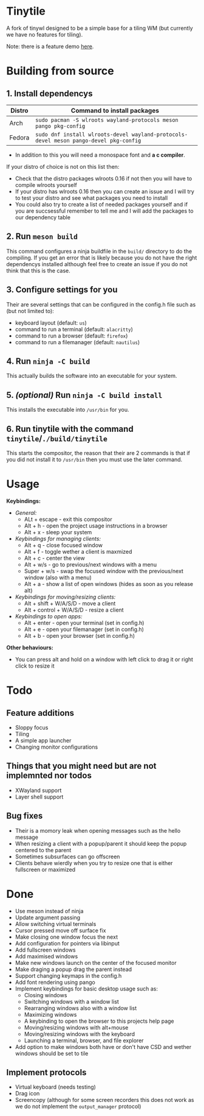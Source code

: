 # Tinytile

A fork of tinywl designed to be a simple base for a tiling WM (but currently we have no features for tiling).

Note: there is a feature demo [here](https://youtu.be/maESP00L36M).

# Building from source

## 1. Install dependencys
| Distro | Command to install packages                                                           |
|--------|---------------------------------------------------------------------------------------|
| Arch   | `sudo pacman -S wlroots wayland-protocols meson pango pkg-config`                     |
| Fedora | `sudo dnf install wlroots-devel wayland-protocols-devel meson pango-devel pkg-config` |
 - In addition to this you will need a monospace font and **a c compiler**.

If your distro of choice is not on this list then:
 - Check that the distro packages wlroots 0.16 if not then you will have to compile wlroots yourself
 - If your distro has wlroots 0.16 then you can create an issue and I will try to test your distro and see what packages you need to install
 - You could also try to create a list of needed packages yourself and if you are succsessful remember to tell me and I will add the packages to our dependency table

## 2. Run `meson build`
This command configures a ninja buildfile in the `build/` directory to do the compiling.
If you get an error that is likely because you do not have the right dependencys installed although feel free to create an issue if you do not think that this is the case.

## 3. Configure settings for you
Their are several settings that can be configured in the config.h file such as (but not limited to):
 - keyboard layout (default: `us`)
 - command to run a terminal (default: `alacritty`)
 - command to run a browser (default: `firefox`)
 - command to run a filemanager (default: `nautilus`)

## 4. Run `ninja -C build`
This actually builds the software into an executable for your system.

## 5. *(optional)* Run `ninja -C build install`
This installs the executable into `/usr/bin` for you.

## 6. Run tinytile with the command `tinytile`/`./build/tinytile`
This starts the compositor, the reason that their are 2 commands is that if you did not install it to `/usr/bin` then you must use the later command.

# Usage

**Keybindings:**
 - *General:*
    - ALt + escape             - exit this compositor
    - Alt + h                  - open the project usage instructions in a browser
    - Alt + x                  - sleep your system
 - *Keybindings for managing clients:*
    - Alt + q                  - close focused window
    - Alt + f                  - toggle wether a client is maxmized
    - Alt + c                  - center the view
    - Alt + w/s                - go to previous/next windows with a menu
    - Super + w/s              - swap the focused window with the previous/next window (also with a menu)
    - Alt + a                  - show a list of open windows (hides as soon as you release alt)
 - *Keybindings for moving/resizing clients:*
    - Alt + shift + W/A/S/D    - move a client
    - Alt + control + W/A/S/D  - resize a client
 - *Keybindings to open apps:*
    - Alt + enter              - open your terminal (set in config.h)
    - Alt + e                  - open your filemanager (set in config.h)
    - Alt + b                  - open your browser (set in config.h)

**Other behaviours:**
 - You can press alt and hold on a window with left click to drag it or right click to resize it

# Todo

## Feature additions
 - Sloppy focus
 - Tiling
 - A simple app launcher
 - Changing monitor configurations

## Things that you might need but are not implemnted nor todos
 - XWayland support
 - Layer shell support

## Bug fixes
 - Their is a momory leak when opening messages such as the hello message
 - When resizing a client with a popup/parent it should keep the popup centered to the parent
 - Sometimes subsurfaces can go offscreen
 - Clients behave wierdly when you try to resize one that is either fullscreen or maximized

# Done
 - Use meson instead of ninja
 - Update argument passing
 - Allow switching virtual terminals
 - Cursor pressed move off surface fix
 - Make closing one window focus the next
 - Add configuration for pointers via libinput
 - Add fullscreen windows
 - Add maximised windows
 - Make new windows launch on the center of the focused monitor
 - Make draging a popup drag the parent instead
 - Support changing keymaps in the config.h
 - Add font rendering using pango
 - Implement keybindings for basic desktop usage such as:
    - Closing windows
    - Switching windows with a window list
    - Rearranging windows also with a window list
    - Maximizing windows
    - A keybinding to open the browser to this projects help page
    - Moving/resizing windows with alt+mouse
    - Moving/resizing windows with the keyboard
    - Launching a terminal, browser, and file explorer
 - Add option to make windows both have or don't have CSD and wether windows should be set to tile
## Implement protocols
 - Virtual keyboard (needs testing)
 - Drag icon
 - Screencopy (although for some screen recorders this does not work as we do not implement the `output_manager` protocol)
